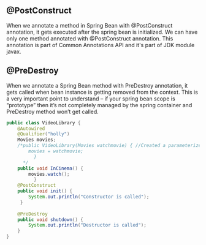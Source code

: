 ## @PostConstruct
When we annotate a method in Spring Bean with @PostConstruct annotation, it gets executed after the spring bean is initialized. We can have only one method annotated with @PostConstruct annotation. This annotation is part of Common Annotations API and it's part of JDK module javax.

## @PreDestroy
When we annotate a Spring Bean method with PreDestroy annotation, it gets called when bean instance is getting removed from the context. This is a very important point to understand – if your spring bean scope is “prototype” then it’s not completely managed by the spring container and PreDestroy method won’t get called.

```java
public class VideoLibrary {
	@Autowired
    @Qualifier("holly")
	Movies movies; 
    /*public VideoLibrary(Movies watchmovie) { //Created a parameterized constructor for loosely couple
        movies = watchmovie;
          }
      */  
    public void InCinema() {
        movies.watch();
          }
    @PostConstruct 
    public void init() {
    	System.out.println("Constructor is called");
     }
    
    @PreDestroy
    public void shutdown() {
    	System.out.println("Destructor is called");
    }
}

```

